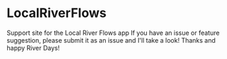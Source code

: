 # LocalRiverFlows
Support site for the Local River Flows app
If you have an issue or feature suggestion, please submit it as an issue and I'll take a look!
Thanks and happy River Days!
